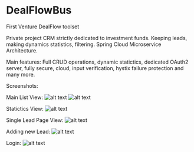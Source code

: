 # DealFlowBus
First Venture DealFlow toolset


Private project CRM strictly dedicated to investment funds. Keeping leads, making dynamics statistics, filtering. Spring Cloud Microservice Architecture. 

Main features: Full CRUD operations, dynamic statictics, dedicated OAuth2 server, fully secure, cloud, input verification, hystix failure protection and many more.

Screenshots:

Main List View:
![alt text](https://i.imgur.com/y51YN7l.png)
![alt text](https://imgur.com/mFf6idC.png)

Statictics View:
![alt text](https://i.imgur.com/v5iFlAU.png)

Single Lead Page View:
![alt text](https://i.imgur.com/IiiiIyV.png)

Adding new Lead:
![alt text](https://i.imgur.com/pE4SHmh.png)

Login: 
![alt text](https://imgur.com/FFXcUDG.png)
